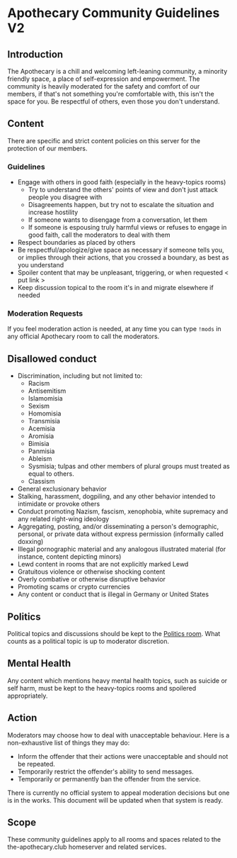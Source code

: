 # Apothecary Community Guidelines V2

<!--

Document notes:

Formatting: please try to keep line to around 100 columns long, and wrap after that. This isn't a
hard limit, but should be generally respected.

-->

## Introduction

The Apothecary is a chill and welcoming left-leaning community, a minority friendly space, a place
of self-expression and empowerment. The community is heavily moderated for the safety and comfort of our members, if
that's not something you're comfortable with, this isn't the space for you. Be respectful of others,
even those you don't understand.


## Content

There are specific and strict content policies on this server for the protection of our members.


### Guidelines

- Engage with others in good faith (especially in the heavy-topics rooms)
    - Try to understand the others' points of view and don't just attack people you disagree with
    - Disagreements happen, but try not to escalate the situation and increase hostility
    - If someone wants to disengage from a conversation, let them
    - If someone is espousing truly harmful views or refuses to engage in good faith, call the moderators to deal with them
- Respect boundaries as placed by others
- Be respectful/apologize/give space as necessary if someone tells you, or implies through their
  actions, that you crossed a boundary, as best as you understand
- Spoiler content that may be unpleasant, triggering, or when requested < put link >
- Keep discussion topical to the room it's in and migrate elsewhere if needed


### Moderation Requests

If you feel moderation action is needed, at any time you can type `!mods` in any official Apothecary
room to call the moderators.


## Disallowed conduct

- Discrimination, including but not limited to:
    - Racism
    - Antisemitism
    - Islamomisia
    - Sexism
    - Homomisia
    - Transmisia
    - Acemisia
    - Aromisia
    - Bimisia
    - Panmisia
    - Ableism
    - Sysmisia; tulpas and other members of plural groups must treated as equal to others. 
    - Classism
- General exclusionary behavior
- Stalking, harassment, dogpiling, and any other behavior intended to intimidate or provoke others
- Conduct promoting Nazism, fascism, xenophobia, white supremacy and any related right-wing ideology
- Aggregating, posting, and/or disseminating a person's demographic, personal, or private data
  without express permission (informally called doxxing)
- Illegal pornographic material and any analogous illustrated material (for instance, content depicting minors)
- Lewd content in rooms that are not explicitly marked Lewd
- Gratuitous violence or otherwise shocking content
- Overly combative or otherwise disruptive behavior
- Promoting scams or crypto currencies
- Any content or conduct that is illegal in Germany or United States 


## Politics

Political topics and discussions should be kept to the [Politics room](https://matrix.to/#/#politics:the-apothecary.club).
What counts as a political topic is up to moderator discretion.


## Mental Health

Any content which mentions heavy mental health topics, such as suicide or self harm, must be kept
to the heavy-topics rooms and spoilered appropriately.


## Action

Moderators may choose how to deal with unacceptable behaviour. Here is a non-exhaustive list of things they may do:

- Inform the offender that their actions were unacceptable and should not be repeated.
- Temporarily restrict the offender's ability to send messages.
- Temporarily or permanently ban the offender from the service.

There is currently no official system to appeal moderation decisions but one is in the works. This
document will be updated when that system is ready.


## Scope

These community guidelines apply to all rooms and spaces related to the the-apothecary.club
homeserver and related services.
